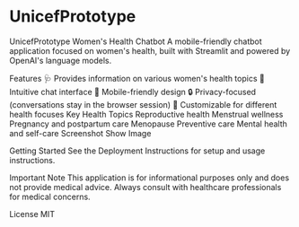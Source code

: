 # UnicefPrototype
UnicefPrototype
Women's Health Chatbot
A mobile-friendly chatbot application focused on women's health, built with Streamlit and powered by OpenAI's language models.

Features
🩺 Provides information on various women's health topics
💬 Intuitive chat interface
📱 Mobile-friendly design
🔒 Privacy-focused (conversations stay in the browser session)
🌈 Customizable for different health focuses
Key Health Topics
Reproductive health
Menstrual wellness
Pregnancy and postpartum care
Menopause
Preventive care
Mental health and self-care
Screenshot
Show Image

Getting Started
See the Deployment Instructions for setup and usage instructions.

Important Note
This application is for informational purposes only and does not provide medical advice. Always consult with healthcare professionals for medical concerns.

License
MIT


